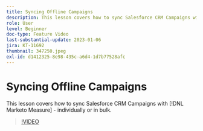 ```yaml
---
title: Syncing Offline Campaigns
description: This lesson covers how to sync Salesforce CRM Campaigns with [!DNL Marketo Measure] - individually or in bulk.
role: User
level: Beginner
doc-type: Feature Video
last-substantial-update: 2023-01-06
jira: KT-11692
thumbnail: 347250.jpeg
exl-id: d1412325-8e98-435c-a6d4-1d7b77528afc
---
```

# Syncing Offline Campaigns

This lesson covers how to sync Salesforce CRM Campaigns with [!DNL Marketo Measure] - individually or in bulk.

>[!VIDEO](https://video.tv.adobe.com/v/347250/?quality=12&learn=on)
